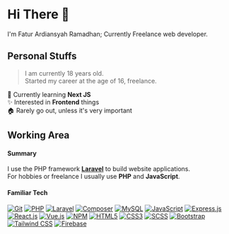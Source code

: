 # Hi There :wave: 

I'm Fatur Ardiansyah Ramadhan; Currently Freelance web developer.

## Personal Stuffs

> I am currently 18 years old.<br />
> Started my career at the age of 16, freelance.

:seedling: Currently learning **Next JS**<br />
:sparkles: Interested in **Frontend** things<br />
:house: Rarely go out, unless it's very important

## Working Area 

#### Summary

I use the PHP framework [**Laravel**](https://github.com/laravel/laravel) to build website applications.<br />
For hobbies or freelance I usually use **PHP** and **JavaScript**.

#### Familiar Tech
[![Git](https://img.shields.io/badge/Git-%23f34f29?style=flat-square&logoColor=%23FFF&logo=git)](https://git-scm.com/)
[![PHP](https://img.shields.io/badge/PHP-%238892BF?style=flat-square&logoColor=%23FFF&logo=php)](https://www.php.net/)
[![Laravel](https://img.shields.io/badge/Laravel-%238892BF?style=flat-square&logoColor=%23FFF&logo=laravel)](https://laravel.com/)
[![Composer](https://img.shields.io/badge/Composer-%23FFF?style=flat-square&logoColor=%23222&logo=composer)](https://getcomposer.org/)
[![MySQL](https://img.shields.io/badge/MySQL-%2300758F?style=flat-square&logoColor=%23FFF&logo=mysql)](https://www.mysql.com/)
[![JavaScript](https://img.shields.io/badge/JavaScript-%23f0db4f?style=flat-square&logoColor=%23333&logo=javascript)](https://www.javascript.com/)
[![Express.js](https://img.shields.io/badge/Express.js-%23404d59?&style=flat-square&logoColor=%23FFF&logo=express)](https://expressjs.com/)
[![React.js](https://img.shields.io/badge/React.js-%23404d59?&style=flat-square&logoColor=%23FFF&logo=react)](https://reactjs.org/)
[![Vue.js](https://img.shields.io/badge/vue.js-%23404d59?&style=flat-square&logoColor=%23FFF&logo=vuejs)](https://vuejs.org/)
[![NPM](https://img.shields.io/badge/npm-%23FFFFFF?style=flat-square&logoColor=%23FFF&logo=npm)](https://www.npmjs.com/)
[![HTML5](https://img.shields.io/badge/HTML5-%23e34c26?style=flat-square&logoColor=%23FFF&logo=html5)](https://developer.mozilla.org/en-US/docs/Glossary/HTML5)
[![CSS3](https://img.shields.io/badge/CSS3-%23264de4?style=flat-square&logoColor=%23FFF&logo=css3)](https://developer.mozilla.org/en-US/docs/Web/CSS)
[![SCSS](https://img.shields.io/badge/SCSS-%23E0A3C2?style=flat-square&logoColor=%23333&logo=sass)](https://sass-lang.com/)
[![Bootstrap](https://img.shields.io/badge/Bootstrap-%237952b3?style=flat-square&logoColor=%23FFF&logo=bootstrap)](https://getbootstrap.com/)
[![Tailwind CSS](https://img.shields.io/badge/Tailwindcss-%23FFA611?style=flat-square&logoColor=%23FFF&logo=tailwindcss)](https://tailwindcss.com/)
[![Firebase](https://img.shields.io/badge/Firebase-%23FFA611?style=flat-square&logoColor=%23FFF&logo=firebase)](https://firebase.google.com/)
